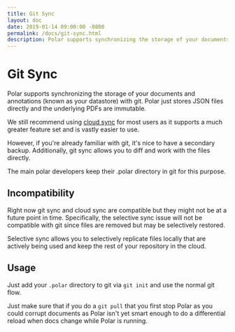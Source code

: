 ```yaml
---
title: Git Sync
layout: doc
date: 2019-01-14 09:00:00 -0800
permalink: /docs/git-sync.html
description: Polar supports synchronizing the storage of your documents and annotations with git. 
---
```


# Git Sync

Polar supports synchronizing the storage of your documents and annotations 
(known as your datastore) with git.  Polar just stores JSON files directly
and the underlying PDFs are immutable.

We still recommend using <a href="/docs/cloud-sync.html">cloud sync</a> for most 
users as it supports a much greater feature set and is vastly easier to use.

However, if you're already familiar with git, it's nice to have a secondary 
backup.  Additionally, git sync allows you to diff and work with the files 
directly. 

The main polar developers keep their .polar directory in git for this purpose.

## Incompatibility

Right now git sync and cloud sync are compatible but they might not be at a 
future point in time. Specifically, the selective sync issue will not be 
compatible with git since files are removed but may be selectively restored. 

Selective sync allows you to selectively replicate files locally that are 
actively being used and keep the rest of your repository in the cloud.

## Usage

Just add your ```.polar``` directory to git via ```git init``` and use the normal
git flow.  

Just make sure that if you do a ```git pull``` that you first stop Polar as you
could corrupt documents as Polar isn't yet smart enough to do a differential 
reload when docs change while Polar is running.    




 
